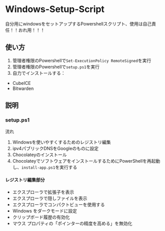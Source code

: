 # Windows-Setup-Script

自分用にwindowsをセットアップするPowershellスクリプト、使用は自己責任！！おれ用！！！

## 使い方
1. 	管理者権限のPowershellで`Set-ExecutionPolicy RemoteSigned`を実行
3.	管理者権限のPowershellで`setup.ps1`を実行
3. 	自力でインストールする：
 - CubeICE 
 - Bitwarden

## 説明
### setup.ps1
流れ
1. Windowsを使いやすくするためのレジストリ編集
1. ipv4パブリックDNSをGoogleのものに設定
1. Chocolateyのインストール
1. ChocolateyでソフトウェアをインストールするためにPowerShellを再起動し、`install-app.ps1`を実行する
#### レジストリ編集部分
- エクスプローラで拡張子を表示
- エクスプローラで隠しファイルを表示
- エクスプローラでコンパクトビューを使用する
- Windows をダークモードに設定
- クリップボード履歴の有効化
- マウス プロパティの「ポインターの精度を高める」を無効化
